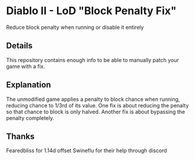 # Diablo II - LoD "Block Penalty Fix"
Reduce block penalty when running or disable it entirely

## Details
This repository contains enough info to be able to manually patch your game with a fix.

## Explanation
The unmodified game applies a penalty to block chance when running, reducing chance to 1/3rd of its value.
One fix is about reducing the penalty so that chance to block is only halved.
Another fix is about bypassing the penalty completely.

## Thanks
Fearedbliss for 1.14d offset
Swineflu for their help through discord

